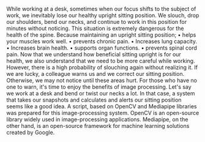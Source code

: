 While working at a desk, sometimes when our focus shifts to the subject of work, we inevitably lose our healthy upright sitting position. We slouch, drop our shoulders, bend our necks, and continue to work in this position for minutes without noticing.
This situation is extremely dangerous for the health of the spine. Because maintaining an upright sitting position;
• helps your muscles work well.
• prevents chronic pain.
• Increases lung capacity.
• Increases brain health.
• supports organ functions.
• prevents spinal cord pain.
Now that we understand how beneficial sitting upright is for our health, we also understand that we need to be more careful while working. However, there is a high probability of slouching again without realizing it. If we are lucky, a colleague warns us and we correct our sitting position. Otherwise, we may not notice until these areas hurt.
For those who have no one to warn, it's time to enjoy the benefits of image processing. Let's say we work at a desk and bend or twist our necks a lot. In that case, a system that takes our snapshots and calculates and alerts our sitting position seems like a good idea.
A script, based on OpenCV and Mediapipe libraries was prepared for this image-processing system. OpenCV is an open-source library widely used in image-processing applications. Mediapipe, on the other hand, is an open-source framework for machine learning solutions created by Google.

